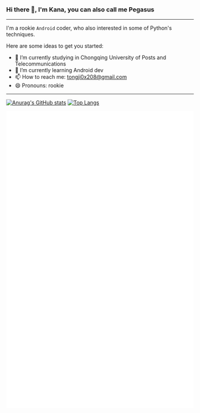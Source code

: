### Hi there 👋, I'm Kana, you can also call me Pegasus
___
I'm a rookie `Android` coder, who also interested in some of Python's techniques.

Here are some ideas to get you started:

- 🔭 I’m currently studying in Chongqing University of Posts and Telecommunications
- 🌱 I’m currently learning Android dev
- 📫 How to reach me: tongji0x208@gmail.com
- 😄 Pronouns: rookie
___
[![Anurag's GitHub stats](https://github-readme-stats.vercel.app/api?username=G-Pegasus&show_icons=true&theme=radical)](https://github.com/anuraghazra/github-readme-stats)   [![Top Langs](https://github-readme-stats.vercel.app/api/top-langs/?username=G-Pegasus&layout=compact)](https://github.com/anuraghazra/github-readme-stats)

![card](https://github.com/G-Pegasus/netease-cloud-music-card/blob/main/card.svg)
